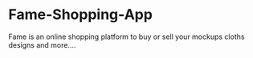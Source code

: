# Fame-Shopping-App
Fame is an online shopping platform to buy or sell your mockups cloths designs and more....
